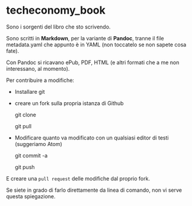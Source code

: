 # techeconomy_book

Sono i sorgenti del libro che sto scrivendo.

Sono scritti in **Markdown**, per la variante di **Pandoc**, tranne il file metadata.yaml che appunto è in YAML (non toccatelo se non sapete cosa fate).

Con Pandoc si ricavano ePub, PDF, HTML (e altri formati che a me non interessano, al momento).

Per contribuire a modifiche: 

* Installare git
* creare un fork sulla propria istanza di Github

    git clone <proprio fork>
    
    git pull
    
* Modificare quanto va modificato con un qualsiasi editor di testi (suggeriamo Atom)

    git commit -a 
    
    git push
    
E creare una `pull request` delle modifiche dal proprio fork.

Se siete in grado di farlo direttamente da linea di comando, non vi serve questa spiegazione.
